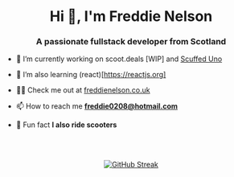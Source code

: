 <h1 align="center">Hi 👋, I'm Freddie Nelson</h1>
<h3 align="center">A passionate fullstack developer from Scotland</h3>

- 🔭 I’m currently working on scoot.deals [WIP] and [Scuffed Uno](https://scuffeduno.online/)

- 🌱 I’m also learning (react)[https://reactjs.org]

- 👨‍💻 Check me out at [freddienelson.co.uk](https://freddienelson.co.uk)

- 📫 How to reach me **freddie0208@hotmail.com**

- 🛴 Fun fact **I also ride scooters**

<br>
<br>
<div align="center">
  
[![GitHub Streak](https://github-readme-streak-stats.herokuapp.com?user=freddie-nelson&theme=tokyonight&date_format=j%20M%5B%20Y%5D)](https://git.io/streak-stats)

</div>



